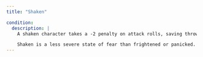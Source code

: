 ```yaml
---
title: "Shaken"

condition:
  description: |
    A shaken character takes a -2 penalty on attack rolls, saving throws, skill checks, and ability checks.

    Shaken is a less severe state of fear than frightened or panicked.
---
```

